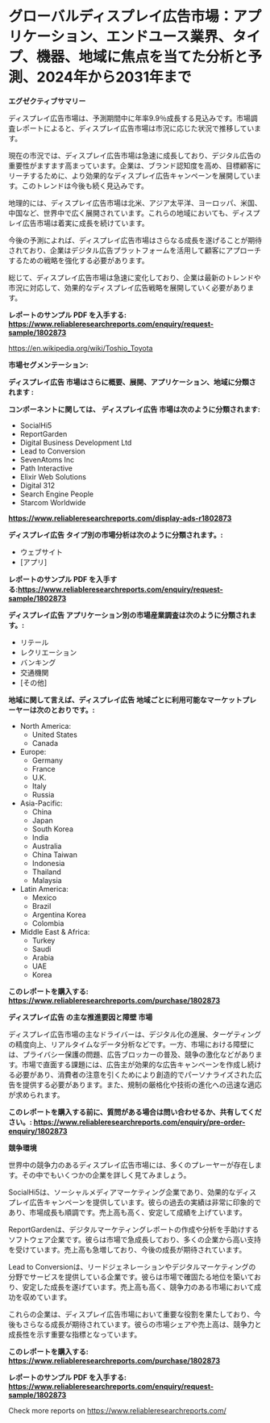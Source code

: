 <p><h1>グローバルディスプレイ広告市場：アプリケーション、エンドユース業界、タイプ、機器、地域に焦点を当てた分析と予測、2024年から2031年まで</h1></p><p><strong>エグゼクティブサマリー</strong></p>
<p><p>ディスプレイ広告市場は、予測期間中に年率9.9％成長する見込みです。市場調査レポートによると、ディスプレイ広告市場は市況に応じた状況で推移しています。</p><p>現在の市況では、ディスプレイ広告市場は急速に成長しており、デジタル広告の重要性がますます高まっています。企業は、ブランド認知度を高め、目標顧客にリーチするために、より効果的なディスプレイ広告キャンペーンを展開しています。このトレンドは今後も続く見込みです。</p><p>地理的には、ディスプレイ広告市場は北米、アジア太平洋、ヨーロッパ、米国、中国など、世界中で広く展開されています。これらの地域においても、ディスプレイ広告市場は着実に成長を続けています。</p><p>今後の予測によれば、ディスプレイ広告市場はさらなる成長を遂げることが期待されており、企業はデジタル広告プラットフォームを活用して顧客にアプローチするための戦略を強化する必要があります。</p><p>総じて、ディスプレイ広告市場は急速に変化しており、企業は最新のトレンドや市況に対応して、効果的なディスプレイ広告戦略を展開していく必要があります。</p></p>
<p><strong>レポートのサンプル PDF を入手する: <a href="https://www.reliableresearchreports.com/enquiry/request-sample/1802873">https://www.reliableresearchreports.com/enquiry/request-sample/1802873</a></strong></p>
<p><a href="https://en.wikipedia.org/wiki/Toshio_Toyota">https://en.wikipedia.org/wiki/Toshio_Toyota</a></p>
<p><strong>市場セグメンテーション:</strong></p>
<p><strong> ディスプレイ広告 市場はさらに概要、展開、アプリケーション、地域に分類されます :</strong></p>
<p><strong>コンポーネントに関しては、 ディスプレイ広告 市場は次のように分類されます:</strong></p>
<p><ul><li>SocialHi5</li><li>ReportGarden</li><li>Digital Business Development Ltd</li><li>Lead to Conversion</li><li>SevenAtoms Inc</li><li>Path Interactive</li><li>Elixir Web Solutions</li><li>Digital 312</li><li>Search Engine People</li><li>Starcom Worldwide</li></ul></p>
<p><strong><a href="https://www.reliableresearchreports.com/display-ads-r1802873">https://www.reliableresearchreports.com/display-ads-r1802873</a></strong></p>
<p><strong> ディスプレイ広告 タイプ別の市場分析は次のように分類されます。:</strong></p>
<p><ul><li>ウェブサイト</li><li>[アプリ]</li></ul></p>
<p><strong>レポートのサンプル PDF を入手する:<a href="https://www.reliableresearchreports.com/enquiry/request-sample/1802873">https://www.reliableresearchreports.com/enquiry/request-sample/1802873</a></strong></p>
<p><strong> ディスプレイ広告 アプリケーション別の市場産業調査は次のように分類されます。:</strong></p>
<p><ul><li>リテール</li><li>レクリエーション</li><li>バンキング</li><li>交通機関</li><li>[その他]</li></ul></p>
<p><strong>地域に関して言えば、ディスプレイ広告 地域ごとに利用可能なマーケットプレーヤーは次のとおりです。:</strong></p>
<p><ul>
    <li>
        North America:
        <ul>
            <li>United States</li>
            <li>Canada</li>
        </ul>
    </li>
    <li>
        Europe:
        <ul>
            <li>Germany</li>
            <li>France</li>
            <li>U.K.</li>
            <li>Italy</li>
            <li>Russia</li>
        </ul>
    </li>
    <li>
        Asia-Pacific:
        <ul>
            <li>China</li>
            <li>Japan</li>
            <li>South Korea</li>
            <li>India</li>
            <li>Australia</li>
            <li>China Taiwan</li>
            <li>Indonesia</li>
            <li>Thailand</li>
            <li>Malaysia</li>
        </ul>
    </li>
    <li>
        Latin America:
        <ul>
            <li>Mexico</li>
            <li>Brazil</li>
            <li>Argentina Korea</li>
            <li>Colombia</li>
        </ul>
    </li>
    <li>
        Middle East & Africa:
        <ul>
            <li>Turkey</li>
            <li>Saudi</li>
            <li>Arabia</li>
            <li>UAE</li>
            <li>Korea</li>
        </ul>
    </li>
    </ul></p>
<p><strong>このレポートを購入する: <a href="https://www.reliableresearchreports.com/purchase/1802873">https://www.reliableresearchreports.com/purchase/1802873</a></strong></p>
<p><strong>ディスプレイ広告 の主な推進要因と障壁 市場</strong></p>
<p><p>ディスプレイ広告市場の主なドライバーは、デジタル化の進展、ターゲティングの精度向上、リアルタイムなデータ分析などです。一方、市場における障壁には、プライバシー保護の問題、広告ブロッカーの普及、競争の激化などがあります。市場で直面する課題には、広告主が効果的な広告キャンペーンを作成し続ける必要があり、消費者の注意を引くためにより創造的でパーソナライズされた広告を提供する必要があります。また、規制の厳格化や技術の進化への迅速な適応が求められます。</p></p>
<p><strong>このレポートを購入する前に、質問がある場合は問い合わせるか、共有してください。: <a href="https://www.reliableresearchreports.com/enquiry/pre-order-enquiry/1802873">https://www.reliableresearchreports.com/enquiry/pre-order-enquiry/1802873</a></strong></p>
<p><strong>競争環境</strong></p>
<p><p>世界中の競争力のあるディスプレイ広告市場には、多くのプレーヤーが存在します。その中でもいくつかの企業を詳しく見てみましょう。</p><p>SocialHi5は、ソーシャルメディアマーケティング企業であり、効果的なディスプレイ広告キャンペーンを提供しています。彼らの過去の実績は非常に印象的であり、市場成長も順調です。売上高も高く、安定して成績を上げています。</p><p>ReportGardenは、デジタルマーケティングレポートの作成や分析を手助けするソフトウェア企業です。彼らは市場で急成長しており、多くの企業から高い支持を受けています。売上高も急増しており、今後の成長が期待されています。</p><p>Lead to Conversionは、リードジェネレーションやデジタルマーケティングの分野でサービスを提供している企業です。彼らは市場で確固たる地位を築いており、安定した成長を遂げています。売上高も高く、競争力のある市場において成功を収めています。</p><p>これらの企業は、ディスプレイ広告市場において重要な役割を果たしており、今後もさらなる成長が期待されています。彼らの市場シェアや売上高は、競争力と成長性を示す重要な指標となっています。</p></p>
<p><strong>このレポートを購入する: <a href="https://www.reliableresearchreports.com/purchase/1802873">https://www.reliableresearchreports.com/purchase/1802873</a></strong></p>
<p><strong>レポートのサンプル PDF を入手する: <a href="https://www.reliableresearchreports.com/enquiry/request-sample/1802873">https://www.reliableresearchreports.com/enquiry/request-sample/1802873</a></strong><strong></strong></p>
<p>Check more reports on <a href="https://www.reliableresearchreports.com/">https://www.reliableresearchreports.com/</a></p>